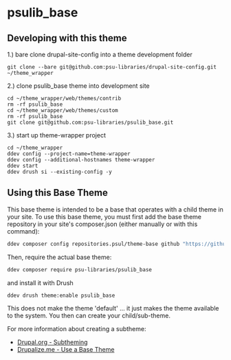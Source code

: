 # psulib_base

## Developing with this theme 
1.) bare clone drupal-site-config into a theme development folder
```
git clone --bare git@github.com:psu-libraries/drupal-site-config.git ~/theme_wrapper
```

2.) clone psulib_base theme into development site
```
cd ~/theme_wrapper/web/themes/contrib
rm -rf psulib_base
cd ~/theme_wrapper/web/themes/custom
rm -rf psulib_base
git clone git@github.com:psu-libraries/psulib_base.git
```

3.) start up theme-wrapper project
```
cd ~/theme_wrapper
ddev config --project-name=theme-wrapper
ddev config --additional-hostnames theme-wrapper
ddev start
ddev drush si --existing-config -y 
```


## Using this Base Theme

This base theme is intended to be a base that operates with a child theme in your site. To use this base theme, you must first add the base theme repository in your site's composer.json (either manually or with this command):

```bash
ddev composer config repositories.psul/theme-base github "https://github.com/psu-libraries/psulib_base.git"
```

Then, require the actual base theme:

```bash
ddev composer require psu-libraries/psulib_base
```
and install it with Drush
```bash
ddev drush theme:enable psulib_base
```

This does not make the theme 'default' ... it just makes the theme available to the system. You then can create your child/sub-theme.

For more information about creating a subtheme:
- [Drupal.org - Subtheming](https://www.drupal.org/node/2165673)
- [Drupalize.me - Use a Base Theme](https://drupalize.me/tutorial/use-base-theme)
